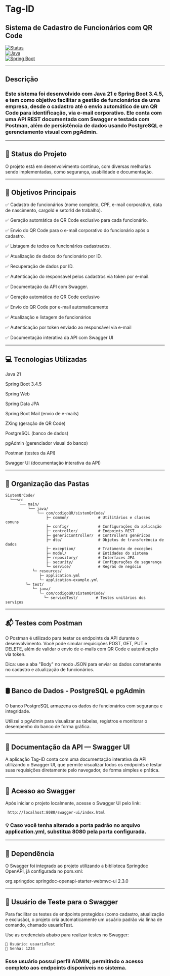 # Tag-ID

## Sistema de Cadastro de Funcionários com QR Code

[![Status](https://img.shields.io/badge/status-em%20desenvolvimento-yellow)](https://github.com/seuusuario/seurepositorio)  
[![Java](https://img.shields.io/badge/Java-21+-blue)](https://www.oracle.com/java/technologies/javase/jdk21-archive-downloads.html)  
[![Spring Boot](https://img.shields.io/badge/Spring_Boot-3.4.5-green)](https://spring.io/projects/spring-boot)  

---

## Descrição

### Este sistema foi desenvolvido com Java 21 e Spring Boot 3.4.5, e tem como objetivo facilitar a gestão de funcionários de uma empresa, desde o cadastro até o envio automático de um QR Code para identificação, via e-mail corporativo. Ele conta com uma API REST documentada com Swagger e testada com Postman, além de persistência de dados usando PostgreSQL e gerenciamento visual com pgAdmin.

---

## 🚧 Status do Projeto

O projeto está em desenvolvimento contínuo, com diversas melhorias sendo implementadas, como segurança, usabilidade e documentação.

---

## 🎯 Objetivos Principais

✅ Cadastro de funcionários (nome completo, CPF, e-mail corporativo, data de nascimento, cargoId e setorId de trabalho).

✅ Geração automática de QR Code exclusivo para cada funcionário.

✅ Envio do QR Code para o e-mail corporativo do funcionário após o cadastro.

✅ Listagem de todos os funcionários cadastrados.

✅ Atualização de dados do funcionário por ID.

✅ Recuperação de dados por ID.

✅ Autenticação do responsável pelos cadastros via token por e-mail.

✅ Documentação da API com Swagger.

✅ Geração automática de QR Code exclusivo

✅ Envio do QR Code por e-mail automaticamente

✅ Atualização e listagem de funcionários

✅ Autenticação por token enviado ao responsável via e-mail

✅ Documentação interativa da API com Swagger UI

---

## 💻 Tecnologias Utilizadas
Java 21

Spring Boot 3.4.5

Spring Web

Spring Data JPA

Spring Boot Mail (envio de e-mails)

ZXing (geração de QR Code)

PostgreSQL (banco de dados)

pgAdmin (gerenciador visual do banco)

Postman (testes da API)

Swagger UI (documentação interativa da API)

---

## 📂 Organização das Pastas

<pre><code>SistemQrCode/ 
  └──src 
      └── main/ 
          └── java/ 
              └── com/codigoQR/sistemQrCode/
                  ├─ common/             # Utilitários e classes comuns
                  ├─ config/             # Configurações da aplicação
                  ├─ controller/         # Endpoints REST
                  ├─ genericController/  # Controllers genéricos
                  ├─ dto/                # Objetos de transferência de dados
                  ├─ exception/          # Tratamento de exceções
                  ├─ model/              # Entidades do sistema
                  ├─ repository/         # Interfaces JPA
                  ├─ security/           # Configurações de segurança
                  └─ service/            # Regras de negócio
            └─ resources/
               ├─ application.yml
               └─ application-example.yml
         └─ test/
            └─ java/
               └─ com/codigoQR/sistemQrCode/
                 └─ serviceTest/        # Testes unitários dos serviços</code></pre>

---

## 📬 Testes com Postman
O Postman é utilizado para testar os endpoints da API durante o desenvolvimento. Você pode simular requisições POST, GET, PUT e DELETE, além de validar o envio de e-mails com QR Code e autenticação via token.

Dica: use a aba "Body" no modo JSON para enviar os dados corretamente no cadastro e atualização de funcionários.

---

## 🛢️ Banco de Dados - PostgreSQL e pgAdmin
O banco PostgreSQL armazena os dados de funcionários com segurança e integridade.

Utilizei o pgAdmin para visualizar as tabelas, registros e monitorar o desempenho do banco de forma gráfica.

---
                                
## 📘 Documentação da API — Swagger UI

A aplicação Tag-ID conta com uma documentação interativa da API utilizando o Swagger UI, que permite visualizar todos os endpoints e testar suas requisições diretamente pelo navegador, de forma simples e prática.

---

## 🔗 Acesso ao Swagger

Após iniciar o projeto localmente, acesse o Swagger UI pelo link:

<code><pre>
http://localhost:8080/swagger-ui/index.html
</code></pre>

### 💡 Caso você tenha alterado a porta padrão no arquivo application.yml, substitua 8080 pela porta configurada.

---

## 🧩 Dependência

O Swagger foi integrado ao projeto utilizando a biblioteca Springdoc OpenAPI, já configurada no pom.xml:

<dependency>
  <groupId>org.springdoc</groupId>
  <artifactId>springdoc-openapi-starter-webmvc-ui</artifactId>
  <version>2.3.0</version>
</dependency>

---

## 🔐 Usuário de Teste para o Swagger

Para facilitar os testes de endpoints protegidos (como cadastro, atualização e exclusão), o projeto cria automaticamente um usuário padrão via linha de comando, chamado usuarioTest.

Use as credenciais abaixo para realizar testes no Swagger:

<pre><code>👤 Usuário: usuarioTest
🔑 Senha: 1234</code></pre>


### Esse usuário possui perfil ADMIN, permitindo o acesso completo aos endpoints disponíveis no sistema.


